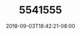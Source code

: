 ---
title: 5541555
date: 2018-09-03T18:42:21-08:00
draft: false
name: 黒羽イヴ
img_url: https://cdn.u1.huluxia.com/g4/M01/63/DF/rBAAdmHwCr2AIoqBAAJpMpAlLy0183.png
original_fn: DSCF0454.jpg
tags:
- 黒羽イヴ

---